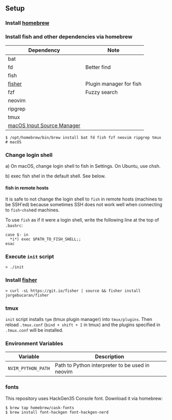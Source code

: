 ## Setup

### Install [homebrew][brew]

### Install fish and other dependencies via homebrew


| Dependency        | Note |
|-------------------|------|
| bat               |      |
| fd                | Better find |
| fish              |      |
| [fisher][fisher]  | Plugin manager for fish |
| fzf               | Fuzzy search |
| neovim            |      |
| ripgrep           |      |
| tmux              |      |
| [macOS Input Source Manager][macism] | |


```
$ /opt/homebrew/bin/brew install bat fd fish fzf neovim ripgrep tmux  # macOS
```

### Change login shell

a) On macOS, change login shell to fish in Settings. On Ubuntu, use chsh.

b) exec fish shel in the default shell. See below.

#### fish in remote hosts
It is safe to not change the login shell to `fish` in remote hosts (machines to be SSH'ed)
because sometimes SSH does not work well when connecting to `fish`-`chsh`ed machines.

To use `fish` as if it were a login shell, write the following line at the top of `.bashrc`:
```
case $- in
  *i*) exec $PATH_TO_FISH_SHELL;;
esac
```

### Execute `init` script

```
> ./init
```

### Install [fisher][fisher]

```
> curl -sL https://git.io/fisher | source && fisher install jorgebucaran/fisher
```

### tmux
``init`` script installs ``tpm`` (tmux plugin manager) into ``tmux/plugins``.
Then reload ``.tmux.conf`` (``bind + shift + I`` in tmux) and the plugins specified in ``.tmux.conf`` will be installed.


[brew]:https://brew.sh/index
[fisher]:https://github.com/jorgebucaran/fisher
[macism]:https://github.com/laishulu/macism

### Environment Variables

| Variable | Description |
|----------|-------------|
| `NVIM_PYTHON_PATH` | Path to Python interpreter to be used in neovim |

### fonts

This repository uses HackGen35 Console font.
Download it via homebrew:
```
$ brew tap homebrew/cask-fonts
$ brew install font-hackgen font-hackgen-nerd
```
